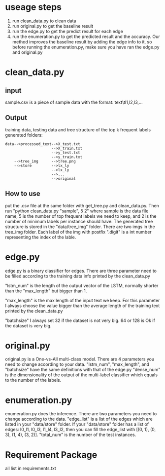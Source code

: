 # useage steps
1. run clean_data.py to clean data
2. run original.py to get the baseline result
3. run the edge.py to get the predict result for each edge
4. run the enumeration.py to get the predicted result and the accuracy. Our method improves the baseline result by adding the edge info to it,
so before running the enumeration.py, make sure you have ran the edge.py and original.py
# clean_data.py
## input
sample.csv is a piece of sample data with the format: text\tl1,l2,l3,...
## Output
training data, testing data and tree structure of the top k frequent labels
generated folders:
```angular2
data-->processed_text-->X_test.txt
                     -->X_train.txt
                     -->y_test.txt 
                     -->y_train.txt
    -->tree_img      -->tree.png
    -->store         -->lx_ly
                     -->lx_ly
                     -->...
                     -->original
```

## How to use
put the .csv file at the same folder with get_tree.py and clean_data.py. 
Then run "python clean_data.py "sample", 5 2" where sample is the data file name, 5 is the number of top frequent labels
we need to keep, and 2 is the number of minimum labels per instance should have. The generated tree structure is stored in the "data/tree_img" folder.
There are two imgs in the tree_img folder. Each label of the img with postfix ".digit" is a int number representing the index of the lable.
# edge.py
edge.py is a binary classifier for edges. 
There are three parameter need to be filled according to the training data info printed by the clean_data.py

"lstm_num" is the length of the output vector of the LSTM, normally shorter than the "max_length" but bigger than 1.

"max_length" is the max length of the input text we keep. For this parameter I always choose the value bigger than the average length of the training text printed by the clean_data.py

"batchsize" I always set 32 if the dataset is not very big. 64 or 128 is Ok if the dataset is very big.
# original.py
original.py is a One-vs-All multi-class model. There are 4 parameters you need to change according to your data.
"lstm_num", "max_length", and "batchsize" have the same definitions with that of the edge.py
"dense_num" is the dimensionality of the output of the multi-label classifier which equals to the number of the labels.
# enumeration.py
enumeration.py does the inference. There are two parameters you need to change according to the data.
"edge_list" is a list of the edges which are listed in your "data/store" folder. If your "data/store" folder has a list of edges: l0_l1, l0_l3, l1_l4, l3_l2,
then you can fill the edge_list with [(0, 1), (0, 3), (1, 4), (3, 2)].
"total_num" is the number of the test instances. 
# Requirement Package
all list in requirements.txt

